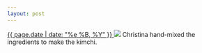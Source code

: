 ```yaml
---
layout: post
---
```


<p>
  <a href="/391">
    <time>{{ page.date | date: "%e %B, %Y" }}</time>
  </a>
  <a href="/391"><img src="{{ site.assets_url }}/391.jpg"/></a>
  <span>Christina hand-mixed the ingredients to make the kimchi.</span>
</p>

